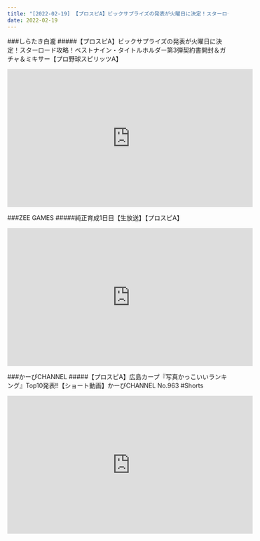 ```yaml
---
title: "[2022-02-19] 【プロスピA】ビックサプライズの発表が火曜日に決定！スターロード攻略！ベストナイン・タイトルホルダー第3弾契約書開封＆ガチャ＆ミキサー【プロ野球スピリッツA】 他"
date: 2022-02-19
---
```

###しらたき白瀧
#####【プロスピA】ビックサプライズの発表が火曜日に決定！スターロード攻略！ベストナイン・タイトルホルダー第3弾契約書開封＆ガチャ＆ミキサー【プロ野球スピリッツA】
<iframe width="560" height="315" src="https://www.youtube.com/embed/37HCF8z0zG8" frameborder="0" allow="accelerometer; autoplay; clipboard-write; encrypted-media; gyroscope; picture-in-picture" allowfullscreen></iframe>

###ZEE GAMES
#####純正育成1日目【生放送】【プロスピA】
<iframe width="560" height="315" src="https://www.youtube.com/embed/JXd7IWBtOdc" frameborder="0" allow="accelerometer; autoplay; clipboard-write; encrypted-media; gyroscope; picture-in-picture" allowfullscreen></iframe>

###かーぴCHANNEL
#####【プロスピA】広島カープ『写真かっこいいランキング』Top10発表!!【ショート動画】かーぴCHANNEL No.963 #Shorts
<iframe width="560" height="315" src="https://www.youtube.com/embed/B0MPTO6bnTE" frameborder="0" allow="accelerometer; autoplay; clipboard-write; encrypted-media; gyroscope; picture-in-picture" allowfullscreen></iframe>

